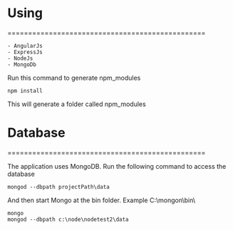 # Using
================================================

    - AngularJs
    - ExpressJs
    - NodeJs
    - MongoDb

Run this command to generate npm_modules

    npm install

This will generate a folder called npm_modules

# Database
================================================

The application uses MongoDB. Run the following command to access the database

    mongod --dbpath projectPath\data

And then start Mongo at the bin folder. Example C:\mongon\bin\

    mongo
    mongod --dbpath c:\node\nodetest2\data